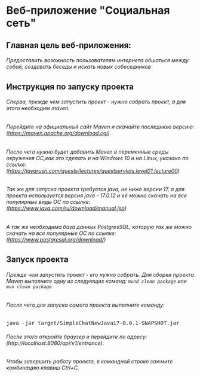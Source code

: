 # Веб-приложение "Социальная сеть"
## Главная цель веб-приложения: 
###### Предоставить возожность пользователям интернета обшаться между собой, создавать беседы и искать новых собеседников

## Инструкция по запуску проекта

###### Сперва, прежде чем запустить проект - нужно собрать проект, а для этого необходим maven. 
###### Перейдите на официальный сайт Maven и скачайте последнюю версию: (https://maven.apache.org/download.cgi).

###### После чего нужно будет добавить Maven в переменные среды окружения ОС,как это сделать и на Windows 10 и на Linux, указано по ссылке: (https://javarush.com/quests/lectures/questservlets.level01.lecture00)
###### Так же для запуска проекта требуется java, не ниже версии 17, а для проекта используется версия java - 17.0.12 и её можно скачать на все популярные виды ОС по ссылке: (https://www.java.com/ru/download/manual.jsp)
###### А так же необходима база данных PostgresSQL, которую так же можно скачать на все популярные ОС по ссылке: (https://www.postgresql.org/download/)

## Запуск проекта
###### Прежде чем запустить проект - его нужно собрать. Для сборки проекта Maven выполните одну из следующих команд: `mvnd clean package` или `mvn clean package`
###### После чего для запуска самого проекта выполните команду:

   <pre>java -jar target/SimpleChatNewJava17-0.0.1-SNAPSHOT.jar</pre>
###### После этого откройте браузер и перейдите по адресу: (http://localhost:8080/api/v1/entrance).
###### Чтобы завершить работу проекта, в командной строке зажмите комбинацию клавиш Ctrl+C.

